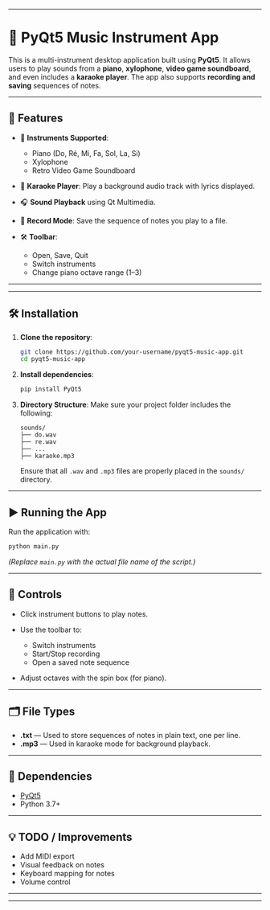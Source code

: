 
---

# 🎹 PyQt5 Music Instrument App

This is a multi-instrument desktop application built using **PyQt5**. It allows users to play sounds from a **piano**, **xylophone**, **video game soundboard**, and even includes a **karaoke player**. The app also supports **recording and saving** sequences of notes.

---

## 🚀 Features

* 🎼 **Instruments Supported**:

  * Piano (Do, Ré, Mi, Fa, Sol, La, Si)
  * Xylophone
  * Retro Video Game Soundboard
* 🎤 **Karaoke Player**: Play a background audio track with lyrics displayed.
* 🎧 **Sound Playback** using Qt Multimedia.
* 💾 **Record Mode**: Save the sequence of notes you play to a file.
* 🛠️ **Toolbar**:

  * Open, Save, Quit
  * Switch instruments
  * Change piano octave range (1–3)

---

---

## 🛠 Installation

1. **Clone the repository**:

   ```bash
   git clone https://github.com/your-username/pyqt5-music-app.git
   cd pyqt5-music-app
   ```

2. **Install dependencies**:

   ```bash
   pip install PyQt5
   ```

3. **Directory Structure**:
   Make sure your project folder includes the following:

   ```
   sounds/
   ├── do.wav
   ├── re.wav
   ├── ...
   ├── karaoke.mp3
   ```

   Ensure that all `.wav` and `.mp3` files are properly placed in the `sounds/` directory.

---

## ▶️ Running the App

Run the application with:

```bash
python main.py
```

*(Replace `main.py` with the actual file name of the script.)*

---

## 🎹 Controls

* Click instrument buttons to play notes.
* Use the toolbar to:

  * Switch instruments
  * Start/Stop recording
  * Open a saved note sequence
* Adjust octaves with the spin box (for piano).

---

## 🗂 File Types

* **.txt** — Used to store sequences of notes in plain text, one per line.
* **.mp3** — Used in karaoke mode for background playback.

---

## 🧩 Dependencies

* [PyQt5](https://pypi.org/project/PyQt5/)
* Python 3.7+

---

## 💡 TODO / Improvements

* Add MIDI export
* Visual feedback on notes
* Keyboard mapping for notes
* Volume control

---



---
